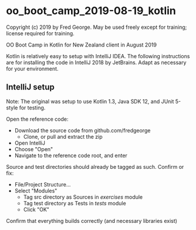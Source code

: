 # oo_boot_camp_2019-08-19_kotlin

Copyright (c) 2019 by Fred George.
May be used freely except for training; license required for training.

OO Boot Camp in Kotlin for New Zealand client in August 2019

Kotlin is relatively easy to setup with IntelliJ IDEA. The following instructions are for installing
the code in IntelliJ 2018 by JetBrains. Adapt as necessary for your environment.

## IntelliJ setup

Note: The original was setup to use Kotlin 1.3, Java SDK 12, and JUnit 5-style for testing.

Open the reference code:

- Download the source code from github.com/fredgeorge
  - Clone, or pull and extract the zip
- Open IntelliJ
- Choose "Open"
- Navigate to the reference code root, and enter

Source and test directories should already be tagged as such. Confirm or fix:

- File/Project Structure...
- Select "Modules"
  - Tag src directory as Sources in *exercises* module
  - Tag test directory as Tests in *tests* module
  - Click "OK"

Confirm that everything builds correctly (and necessary libraries exist)
